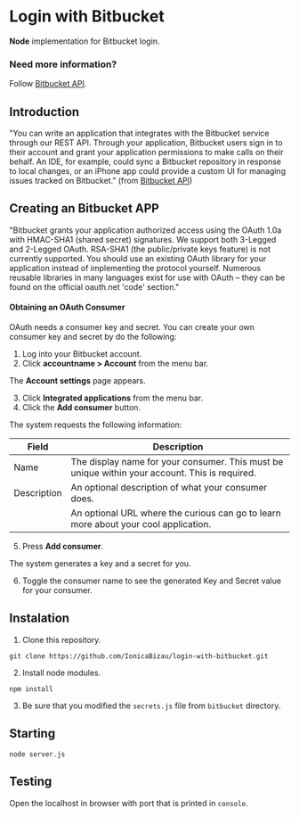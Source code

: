 Login with Bitbucket
=================
**Node** implementation for Bitbucket login.

### Need more information? 
Follow <a href="https://confluence.atlassian.com/display/BITBUCKET/oauth+Endpoint#oauthEndpoint-POSTanewrequesttoken" target="_blank">Bitbucket API</a>.

## Introduction
"You can write an application that integrates with the Bitbucket service through our REST API.  Through your application, Bitbucket users sign in to their account and grant your application permissions to make calls on their behalf.  An IDE, for example, could sync a Bitbucket repository in response to local changes, or an iPhone app could provide a custom UI for managing issues tracked on Bitbucket." (from <a href="" target="_blank">Bitbucket API</a>)

## Creating an Bitbucket APP
"Bitbucket grants your application authorized access using the OAuth 1.0a with HMAC-SHA1 (shared secret) signatures. We support both 3-Legged and 2-Legged OAuth. RSA-SHA1 (the public/private keys feature) is not currently supported.  You should use an existing OAuth library for your application instead of implementing the protocol yourself.  Numerous reusable libraries in many languages exist for use with OAuth – they can be found on the official oauth.net 'code' section."

#### Obtaining an OAuth Consumer

OAuth needs a consumer key and secret.  You can create your own consumer key and secret by do the following:

 1. Log into your Bitbucket account.
 2. Click **accountname > Account** from the menu bar.
 
 The **Account settings** page appears.

 3. Click **Integrated applications** from the menu bar.
 4. Click the **Add consumer** button.  
 
 The system requests the following information:

 <table class="confluenceTable tablesorter">
   <thead>
     <tr class="sortableHeader">
       <th class="confluenceTh sortableHeader" data-column="0">
         <div class="tablesorter-header-inner">Field</div>
       </th>
       <th class="confluenceTh sortableHeader" data-column="1">
         <div class="tablesorter-header-inner">Description</div>
       </th>
     </tr>
   </thead>
   <tbody>
     <tr>
       <td class="confluenceTd">Name</td>
       <td class="confluenceTd">The display name for your consumer. This must be unique within your account. This is required.</td>
     </tr>
     <tr>
       <td class="confluenceTd">Description</td>
       <td class="confluenceTd">An optional description of what your consumer does.</td>
     </tr>
     <tr>
       <td class="confluenceTd">&nbsp;</td>
       <td class="confluenceTd">An optional URL where the curious can go to learn more about your cool application.</td>
     </tr>
   </tbody>
 </table>

 5. Press **Add consumer**. 

 The system generates a key and a secret for you.
 
 6. Toggle the consumer name to see the generated Key and Secret value for your consumer.


## Instalation

 1. Clone this repository.

 ```
 git clone https://github.com/IonicaBizau/login-with-bitbucket.git
 ```

 2. Install node modules.

 ```
 npm install
 ```

 3. Be sure that you modified the `secrets.js` file from `bitbucket` directory.

## Starting

```
node server.js
```

## Testing

Open the localhost in browser with port that is printed in `console`.
